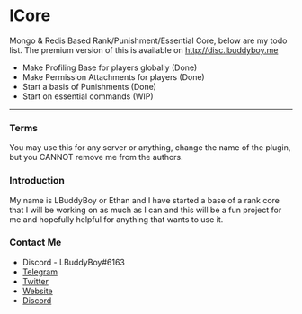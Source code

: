 # lCore
Mongo & Redis Based Rank/Punishment/Essential Core, below are my todo list.
The premium version of this is available on http://disc.lbuddyboy.me

- Make Profiling Base for players globally (Done)
- Make Permission Attachments for players (Done)
- Start a basis of Punishments (Done)
- Start on essential commands (WIP)

***

### Terms

You may use this for any server or anything, change the name of the plugin, but you CANNOT remove me from the authors.

### Introduction

My name is LBuddyBoy or Ethan and I have started a base of a rank core that I will be working on as much as I can and this will be a fun project for me and hopefully helpful for anything that wants to use it.

### Contact Me

- Discord - LBuddyBoy#6163
- [Telegram](https://t.me/LBuddyBoy)
- [Twitter](https://twitter.com/LBuddyBoy)
- [Website](http://lbuddyboy.me)
- [Discord](http://discord.lbuddyboy.me)
